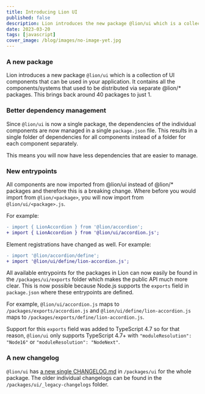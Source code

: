 ```yaml
---
title: Introducing Lion UI
published: false
description: Lion introduces the new package @lion/ui which is a collection of all lion UI components.
date: 2023-03-20
tags: [javascript]
cover_image: /blog/images/no-image-yet.jpg
---
```


### A new package

Lion introduces a new package `@lion/ui` which is a collection of UI components that can be used in your application.
It contains all the components/systems that used to be distributed via separate @lion/\* packages.
This brings back around 40 packages to just 1.

### Better dependency management

Since `@lion/ui` is now a single package, the dependencies of the individual components are now managed in a single
`package.json` file. This results in a single folder of dependencies for all components instead of a folder
for each component separately.

This means you will now have less dependencies that are easier to manage.

### New entrypoints

All components are now imported from @lion/ui instead of @lion/\* packages and therefore this is a breaking change.
Where before you would import from `@lion/<package>`, you will now import from `@lion/ui/<package>.js`.

For example:

```diff
- import { LionAccordion } from '@lion/accordion';
+ import { LionAccordion } from '@lion/ui/accordion.js';
```

Element registrations have changed as well. For example:

```diff
- import '@lion/accordion/define';
+ import '@lion/ui/define/lion-accordion.js';
```

All available entrypoints for the packages in Lion can now easily be found in the `/packages/ui/exports` folder which
makes the public API much more clear. This is now possible because Node.js supports the `exports` field in `package.json`
where these entrypoints are defined.

For example, `@lion/ui/accordion.js` maps to `/packages/exports/accordion.js` and `@lion/ui/define/lion-accordion.js`
maps to `/packages/exports/define/lion-accordion.js`.

Support for this `exports` field was added to TypeScript 4.7 so for that reason, `@lion/ui` only supports TypeScript
4.7+ with `"moduleResolution": "Node16"` or `"moduleResolution": "NodeNext"`.

### A new changelog

`@lion/ui` has [a new single CHANGELOG.md]( https://github.com/ing-bank/lion/blob/master/packages/ui/CHANGELOG.md) in `/packages/ui` for the whole package. The older individual changelogs can be
found in the `/packages/ui/_legacy-changelogs` folder.
